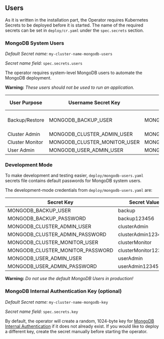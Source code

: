 Users
------------------------

As it is written in the installation part, the Operator requires Kubernetes Secrets to be deployed before it is started. The name of the required secrets can be set in `deploy/cr.yaml` under the `spec.secrets` section.

### MongoDB System Users

*Default Secret name:* `my-cluster-name-mongodb-users`

*Secret name field:* `spec.secrets.users`

The operator requires system-level MongoDB users to automate the MongoDB deployment. 

**Warning:** *These users should not be used to run an application.*


|User Purpose   | Username Secret Key | Password Secret Key     | MongoDB Role                    |
|---------------|---------------------|-------------------------|---------------------------------|
|Backup/Restore | MONGODB_BACKUP_USER | MONGODB_BACKUP_PASSWORD | [backup](https://docs.mongodb.com/manual/reference/built-in-roles/#backup), [clusterMonitor](https://docs.mongodb.com/manual/reference/built-in-roles/#clusterMonitor), [restore](https://docs.mongodb.com/manual/reference/built-in-roles/#restore) |
|Cluster Admin  | MONGODB_CLUSTER_ADMIN_USER | MONGODB_CLUSTER_ADMIN_PASSWORD | [clusterAdmin](https://docs.mongodb.com/manual/reference/built-in-roles/#clusterAdmin)      |
|Cluster Monitor| MONGODB_CLUSTER_MONITOR_USER| MONGODB_CLUSTER_MONITOR_PASSWORD | [clusterMonitor](https://docs.mongodb.com/manual/reference/built-in-roles/#clusterMonitor) |
|User Admin     | MONGODB_USER_ADMIN_USER    | MONGODB_USER_ADMIN_PASSWORD    | [userAdmin](https://docs.mongodb.com/manual/reference/built-in-roles/#userAdmin)         |

### Development Mode

To make development and testing easier, `deploy/mongodb-users.yaml` secrets file contains default passwords for MongoDB system users.

The development-mode credentials from `deploy/mongodb-users.yaml` are:

|Secret Key                      | Secret Value |
|--------------------------------|--------------|
|MONGODB_BACKUP_USER             | backup       |
|MONGODB_BACKUP_PASSWORD         | backup123456 |
|MONGODB_CLUSTER_ADMIN_USER      | clusterAdmin |
|MONGODB_CLUSTER_ADMIN_PASSWORD  | clusterAdmin123456  |
|MONGODB_CLUSTER_MONITOR_USER    | clusterMonitor      |
|MONGODB_CLUSTER_MONITOR_PASSWORD| clusterMonitor123456|
|MONGODB_USER_ADMIN_USER         | userAdmin       |
|MONGODB_USER_ADMIN_PASSWORD     | userAdmin123456 |

**Warning:** *Do not use the default MongoDB Users in production!*

### MongoDB Internal Authentication Key (optional)

*Default Secret name:* `my-cluster-name-mongodb-key`

*Secret name field:* `spec.secrets.key`

By default, the operator will create a random, 1024-byte key for [MongoDB Internal Authentication](https://docs.mongodb.com/manual/core/security-internal-authentication/) if it does not already exist. If you would like to deploy a different key, create the secret manually before starting the operator.
